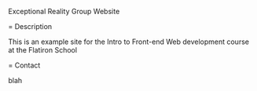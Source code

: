 Exceptional Reality Group Website

= Description

This is an example site for the Intro to Front-end Web development course at the Flatiron School

= Contact

blah